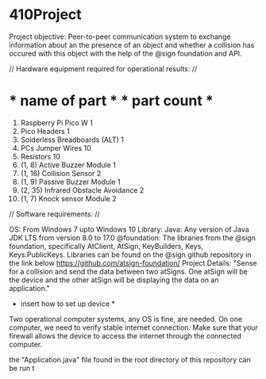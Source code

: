 # 410Project

Project objective:
Peer-to-peer communication system to exchange information about
an the presence of an object and whether a collision has occured
with this object with the help of the @sign foundation and API.

// Hardware equipment required for operational results: //
#   * name of part *                                             * part count *
1.  Raspberry Pi Pico W                                                 1
2.  Pico Headers                                                        1
3.  Solderless Breadboards (ALT)                                        1      
4.  PCs Jumper Wires                                                    10
5.  Resistors	                                                        10
6.  (1, 8) Active Buzzer Module                                         1
7.  (1, 16) Collision Sensor                                            2
8.  (1, 9) Passive Buzzer Module                                        1
9.  (2, 35) Infrared Obstacle Avoidance                                 2    
10. (1, 7) Knock sensor Module                                          2	

// Software requirements: //

OS: From Windows 7 upto Windows 10
Library: 
    Java: Any version of Java JDK LTS from version 8.0 to 17.0
    @foundation: The libraries from the @sign foundation, specifically
                 AtClient, AtSign, KeyBuilders, Keys, Keys.PublicKeys.
                 Libraries can be found on the @sign github repository
                 in the link below
                 https://github.com/atsign-foundation/
Project Details:
"Sense for a collision and send the data between two atSigns.
One atSign will be the device and the other atSign will 
be displaying the data on an application."

* insert how to set up device *

Two operational computer systems, any OS is fine, are needed.
On one computer, we need to verify stable internet connection.
Make sure that your firewall allows the device to access the internet
through the connected computer.


the "Application.java" file found in the 
root directory of this repository can be run t
